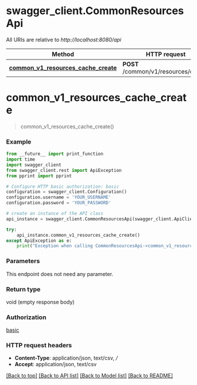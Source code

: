 # swagger_client.CommonResourcesApi

All URIs are relative to *http://localhost:8080/api*

Method | HTTP request | Description
------------- | ------------- | -------------
[**common_v1_resources_cache_create**](CommonResourcesApi.md#common_v1_resources_cache_create) | **POST** /common/v1/resources/cache/ | 


# **common_v1_resources_cache_create**
> common_v1_resources_cache_create()





### Example
```python
from __future__ import print_function
import time
import swagger_client
from swagger_client.rest import ApiException
from pprint import pprint

# Configure HTTP basic authorization: basic
configuration = swagger_client.Configuration()
configuration.username = 'YOUR_USERNAME'
configuration.password = 'YOUR_PASSWORD'

# create an instance of the API class
api_instance = swagger_client.CommonResourcesApi(swagger_client.ApiClient(configuration))

try:
    api_instance.common_v1_resources_cache_create()
except ApiException as e:
    print("Exception when calling CommonResourcesApi->common_v1_resources_cache_create: %s\n" % e)
```

### Parameters
This endpoint does not need any parameter.

### Return type

void (empty response body)

### Authorization

[basic](../README.md#basic)

### HTTP request headers

 - **Content-Type**: application/json, text/csv, */*
 - **Accept**: application/json, text/csv

[[Back to top]](#) [[Back to API list]](../README.md#documentation-for-api-endpoints) [[Back to Model list]](../README.md#documentation-for-models) [[Back to README]](../README.md)


